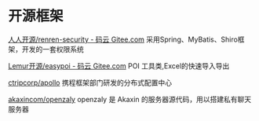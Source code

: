 # 开源框架

[人人开源/renren-security - 码云 Gitee.com](https://gitee.com/babaio/renren-security) 采用Spring、MyBatis、Shiro框架，开发的一套权限系统

[Lemur开源/easypoi - 码云 Gitee.com](https://gitee.com/lemur/easypoi) POI 工具类,Excel的快速导入导出

[ctripcorp/apollo](https://github.com/ctripcorp/apollo) 携程框架部门研发的分布式配置中心

[akaxincom/openzaly](https://github.com/akaxincom/openzaly) openzaly 是 Akaxin 的服务器源代码，用以搭建私有聊天服务器